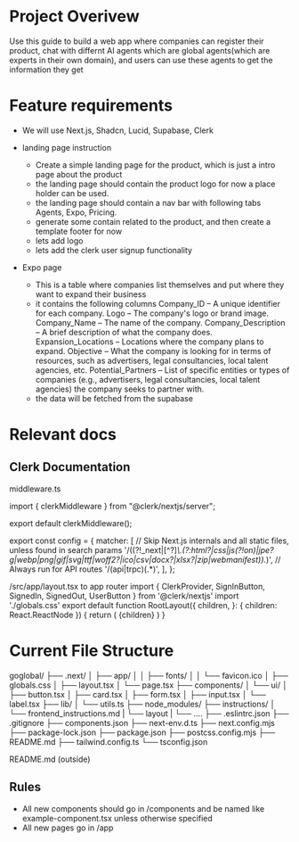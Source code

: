 # Project Overivew
Use this guide to build a web app where companies can register their product, chat with differnt AI agents which are global
agents(which are experts in their own domain), and users can use these agents to get the information they get

# Feature requirements
- We will use Next.js, Shadcn, Lucid, Supabase, Clerk

- landing page instruction
    - Create a simple landing page for the product, which is just a intro page about the product
    - the landing page should contain the product logo for now a place holder can be used.
    - the landing page should contain a nav bar with following tabs Agents, Expo, Pricing.
    - generate some contain related to the product, and then create a template footer for now
    - lets add logo
    - lets add the clerk user signup functionality
- Expo page
  - This is a table where companies list themselves and put where they want to expand their business
  - it contains the following columns
    Company_ID – A unique identifier for each company.
    Logo – The company's logo or brand image.
    Company_Name – The name of the company.
    Company_Description – A brief description of what the company does.
    Expansion_Locations – Locations where the company plans to expand.
    Objective – What the company is looking for in terms of resources, such as advertisers, legal consultancies, local talent agencies, etc.
    Potential_Partners – List of specific entities or types of companies (e.g., advertisers, legal consultancies, local talent agencies) the company seeks to partner with.
  - the data will be fetched from the supabase

# Relevant docs
## Clerk Documentation

middleware.ts

import { clerkMiddleware } from "@clerk/nextjs/server";

export default clerkMiddleware();

export const config = {
  matcher: [
    // Skip Next.js internals and all static files, unless found in search params
    '/((?!_next|[^?]*\\.(?:html?|css|js(?!on)|jpe?g|webp|png|gif|svg|ttf|woff2?|ico|csv|docx?|xlsx?|zip|webmanifest)).*)',
    // Always run for API routes
    '/(api|trpc)(.*)',
  ],
};

/src/app/layout.tsx to app router
import {
  ClerkProvider,
  SignInButton,
  SignedIn,
  SignedOut,
  UserButton
} from '@clerk/nextjs'
import './globals.css'
export default function RootLayout({
  children,
}: {
  children: React.ReactNode
}) {
  return (
    <ClerkProvider>
      <html lang="en">
        <body>
          <SignedOut>
            <SignInButton />
          </SignedOut>
          <SignedIn>
            <UserButton />
          </SignedIn>
          {children}
        </body>
      </html>
    </ClerkProvider>
  )
}

# Current File Structure
goglobal/
├── .next/
│   ├── app/
│   │   ├── fonts/
│   │   └── favicon.ico
│   ├── globals.css
│   ├── layout.tsx
│   └── page.tsx
├── components/
│   └── ui/
│       ├── button.tsx
│       ├── card.tsx
│       ├── form.tsx
│       ├── input.tsx
│       └── label.tsx
├── lib/
│   └── utils.ts
├── node_modules/
├── instructions/
│   └── frontend_instructions.md
|   └── layout
|       └── ....
├── .eslintrc.json
├── .gitignore
├── components.json
├── next-env.d.ts
├── next.config.mjs
├── package-lock.json
├── package.json
├── postcss.config.mjs
├── README.md
├── tailwind.config.ts
└── tsconfig.json

README.md (outside)

## Rules
- All new components should go in /components and be named like example-component.tsx unless otherwise specified
- All new pages go in /app